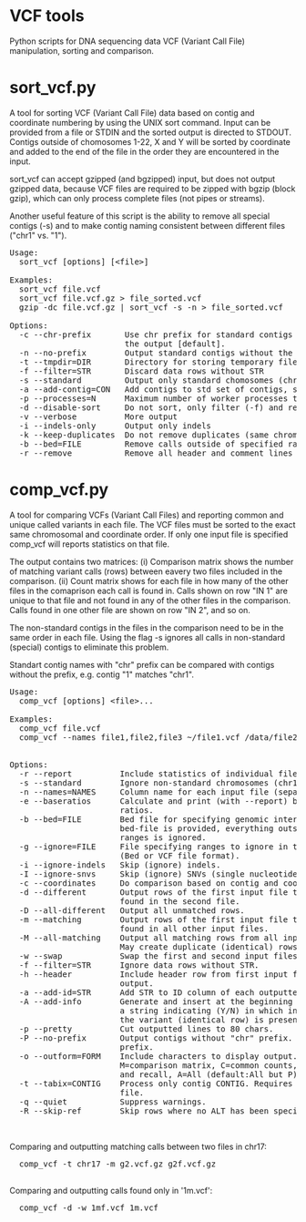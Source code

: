 # VCF tools
Python scripts for DNA sequencing data VCF (Variant Call File) manipulation, sorting and comparison.

# sort_vcf.py


A tool for sorting VCF (Variant Call File) data based on contig and coordinate 
numbering by using the UNIX sort command. Input can be provided from a file or 
STDIN and the sorted output is directed to STDOUT. Contigs outside of chomosomes
1-22, X and Y will be sorted by coordinate and added to the end of the file in the
order they are encountered in the input.

sort_vcf can accept gzipped (and bgzipped) input, but does not output gzipped data,
because VCF files are required to be zipped with bgzip (block gzip), which can only
process complete files (not pipes or streams).

Another useful feature of this script is the ability to remove all special contigs
(-s) and to make contig naming consistent between different files ("chr1" vs. "1").

<pre>
Usage:
  sort_vcf [options] [&lt;file&gt;]

Examples:
  sort_vcf file.vcf
  sort_vcf file.vcf.gz > file_sorted.vcf
  gzip -dc file.vcf.gz | sort_vcf -s -n > file_sorted.vcf

Options:
  -c --chr-prefix       Use chr prefix for standard contigs (chr1-chr22,X,Y) in 
                        the output [default].
  -n --no-prefix        Output standard contigs without the chr prefix.
  -t --tmpdir=DIR       Directory for storing temporary files
  -f --filter=STR       Discard data rows without STR
  -s --standard         Output only standard chomosomes (chr1-chr22,X,Y)
  -a --add-contig=CON   Add contigs to std set of contigs, separate by commas      
  -p --processes=N      Maximum number of worker processes to use [default:1]
  -d --disable-sort     Do not sort, only filter (-f) and remove contigs (-s)
  -v --verbose          More output
  -i --indels-only      Output only indels
  -k --keep-duplicates  Do not remove duplicates (same chrom, coord & alt)
  -b --bed=FILE         Remove calls outside of specified ranges
  -r --remove           Remove all header and comment lines
</pre>

# comp_vcf.py

A tool for comparing VCFs (Variant Call Files) and reporting common and unique
called variants in each file. The VCF files must be sorted to the exact same
chromosomal and coordinate order. If only one input file is specified comp_vcf
will reports statistics on that file. 

The output contains two matrices: (i) Comparison matrix shows the number of 
matching variant calls (rows) between eavery two files included in the 
comparison. (ii) Count matrix shows for each file in how many of the other 
files in the comaprison each call is found in. Calls shown on row "IN 1"
are unique to that file and not found in any of the other files in the
comparison. Calls found in one other file are shown on row "IN 2", and so on.

The non-standard contigs in the files in the comparison need to be in the 
same order in each file. Using the flag -s ignores all calls in non-standard 
(special) contigs to eliminate this problem.

Standart contig names with "chr" prefix can be compared with contigs without
the prefix, e.g. contig "1" matches "chr1".

<pre>
Usage:
  comp_vcf [options] &lt;file&gt;...

Examples:
  comp_vcf file.vcf  
  comp_vcf --names file1,file2,file3 ~/file1.vcf /data/file2.vcf ~/file3.vcf
  

Options:
  -r --report          Include statistics of individual files in output
  -s --standard        Ignore non-standard chromosomes (chr1-22,X,Y)
  -n --names=NAMES     Column name for each input file (separate by commas)
  -e --baseratios      Calculate and print (with --report) base substitution 
                       ratios.
  -b --bed=FILE        Bed file for specifying genomic intervals. If a 
                       bed-file is provided, everything outside the bed
                       ranges is ignored.
  -g --ignore=FILE     File specifying ranges to ignore in the comparison
                       (Bed or VCF file format).
  -i --ignore-indels   Skip (ignore) indels.
  -I --ignore-snvs     Skip (ignore) SNVs (single nucleotide variants).
  -c --coordinates     Do comparison based on contig and coordinate only
  -d --different       Output rows of the first input file that are not 
                       found in the second file.
  -D --all-different   Output all unmatched rows.
  -m --matching        Output rows of the first input file that are 
                       found in all other input files.
  -M --all-matching    Output all matching rows from all input files.
                       May create duplicate (identical) rows.
  -w --swap            Swap the first and second input files.
  -f --filter=STR      Ignore data rows without STR.
  -h --header          Include header row from first input file to
                       output.
  -a --add-id=STR      Add STR to ID column of each outputted data row.
  -A --add-info        Generate and insert at the beginning of each row
                       a string indicating (Y/N) in which input files 
                       the variant (identical row) is present.
  -p --pretty          Cut outputted lines to 80 chars.
  -P --no-prefix       Output contigs without "chr" prefix. Default is with
                       prefix.
  -o --outform=FORM    Include characters to display output. T=total SNVs,
                       M=comparison matrix, C=common counts, P=Precision 
                       and recall, A=All (default:All but P).
  -t --tabix=CONTIG    Process only contig CONTIG. Requires tabix and .tbi
                       file.
  -q --quiet           Suppress warnings.
  -R --skip-ref        Skip rows where no ALT has been specified.

  </pre>
  
  Comparing and outputting matching calls between two files in chr17:
  <pre>
  comp_vcf -t chr17 -m g2.vcf.gz g2f.vcf.gz
  </pre>
  
  Comparing and outputting calls found only in '1m.vcf':
  <pre>
  comp_vcf -d -w 1mf.vcf 1m.vcf
  </pre>
  
  
  
  
